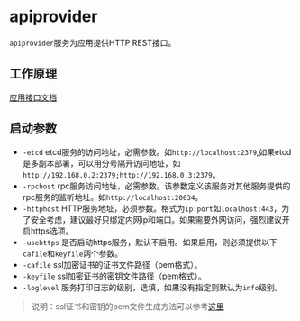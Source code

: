 # apiprovider

`apiprovider`服务为应用提供HTTP REST接口。

## 工作原理
[应用接口文档](../api-doc/application.md)

## 启动参数
* `-etcd` etcd服务的访问地址，必需参数。如`http://localhost:2379`,如果etcd是多副本部署，可以用分号隔开访问地址，如`http://192.168.0.2:2379;http://192.168.0.3:2379`。
* `-rpchost` rpc服务访问地址，必需参数。该参数定义该服务对其他服务提供的rpc服务的监听地址。如`http://localhost:20034`。
* `-httphost` HTTP服务地址，必须参数。格式为`ip:port`如`localhost:443`，为了安全考虑，建议最好只绑定内网ip和端口。如果需要外网访问，强烈建议开启https选项。
* `-usehttps` 是否启动https服务，默认不启用。如果启用，则必须提供以下`cafile`和`keyfile`两个参数。
* `-cafile` ssl加密证书的证书文件路径（pem格式）。
* `-keyfile` ssl加密证书的密钥文件路径（pem格式）。
* `-loglevel` 服务打印日志的级别，选填，如果没有指定则默认为`info`级别。

> 说明：ssl证书和密钥的pem文件生成方法可以参考[这里](http://killeraction.iteye.com/blog/858325)
